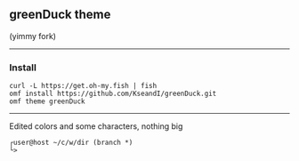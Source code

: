## greenDuck theme

(yimmy fork)

---

### Install

    curl -L https://get.oh-my.fish | fish
    omf install https://github.com/KseandI/greenDuck.git
    omf theme greenDuck

---

Edited colors and some characters, nothing big

    ┌user@host ~/c/w/dir (branch *)
    └>
